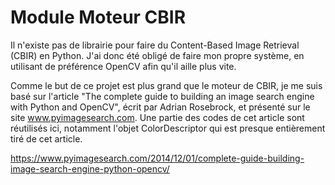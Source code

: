 # Module Moteur CBIR

Il n'existe pas de librairie pour faire du Content-Based Image Retrieval (CBIR) en Python. J'ai donc été obligé de faire mon propre système, en utilisant de préférence OpenCV afin qu'il aille plus vite.

Comme le but de ce projet est plus grand que le moteur de CBIR, je me suis basé sur l'article "The complete guide to building an image search engine with Python and OpenCV", écrit par Adrian Rosebrock, et présenté sur le site www.pyimagesearch.com. Une partie des codes de cet article sont réutilisés ici, notamment l'objet ColorDescriptor qui est presque entièrement tiré de cet article.

https://www.pyimagesearch.com/2014/12/01/complete-guide-building-image-search-engine-python-opencv/
